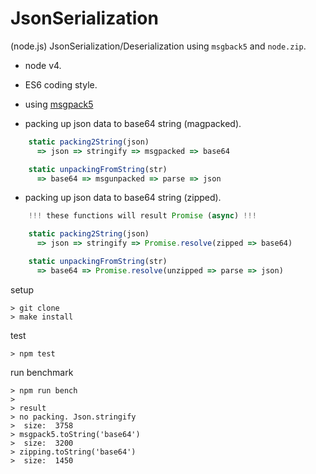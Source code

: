 # JsonSerialization
(node.js) JsonSerialization/Deserialization using `msgback5` and `node.zip`.

* node v4.
* ES6 coding style.
* using [msgpack5](https://www.npmjs.com/package/msgpack5)

* packing up json data to base64 string (magpacked).
```js
    static packing2String(json)
      => json => stringify => msgpacked => base64

    static unpackingFromString(str)
      => base64 => msgunpacked => parse => json
```

* packing up json data to base64 string (zipped).
```js
    !!! these functions will result Promise (async) !!!

    static packing2String(json)
      => json => stringify => Promise.resolve(zipped => base64)

    static unpackingFromString(str)
      => base64 => Promise.resolve(unzipped => parse => json)
```

setup
```
> git clone
> make install
```

test
```
> npm test
```

run benchmark
```
> npm run bench
>
> result
> no packing. Json.stringify
>  size:  3758
> msgpack5.toString('base64')
>  size:  3200
> zipping.toString('base64')
>  size:  1450
```


